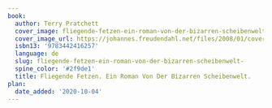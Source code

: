 ```yaml
---
book:
  author: Terry Pratchett
  cover_image: fliegende-fetzen-ein-roman-von-der-bizarren-scheibenwelt-.jpg
  cover_image_url: https://johannes.freudendahl.net/files/2008/01/cover_fliegende_fetzen.jpg
  isbn13: '9783442416257'
  language: de
  slug: fliegende-fetzen-ein-roman-von-der-bizarren-scheibenwelt-
  spine_color: '#2f9de1'
  title: Fliegende Fetzen. Ein Roman Von Der Bizarren Scheibenwelt.
plan:
  date_added: '2020-10-04'
---
```

